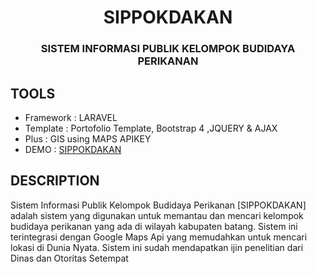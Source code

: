 
<h1 align="center">SIPPOKDAKAN</h1>
<h3 align="center">SISTEM INFORMASI PUBLIK KELOMPOK BUDIDAYA PERIKANAN</h3>

## TOOLS

- Framework : LARAVEL
- Template : Portofolio Template, Bootstrap 4 ,JQUERY & AJAX
- Plus : GIS using MAPS APIKEY
- DEMO : [SIPPOKDAKAN](https://sippokdakan.my.id/)

## DESCRIPTION
<p>
Sistem Informasi Publik Kelompok Budidaya Perikanan [SIPPOKDAKAN] adalah sistem yang digunakan untuk memantau dan mencari kelompok budidaya perikanan yang ada di wilayah kabupaten batang. Sistem ini terintegrasi dengan Google Maps Api yang memudahkan untuk mencari lokasi di Dunia Nyata.
Sistem ini sudah mendapatkan ijin penelitian dari Dinas dan Otoritas Setempat
</p>
